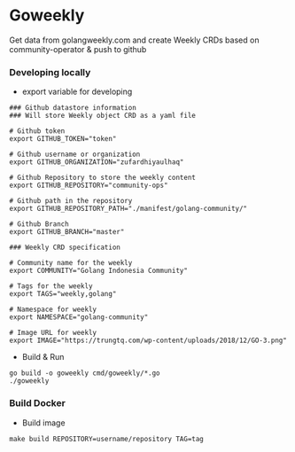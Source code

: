 # Goweekly
Get data from golangweekly.com and create Weekly CRDs based on community-operator & push to github

### Developing locally
- export variable for developing
```
### Github datastore information
### Will store Weekly object CRD as a yaml file

# Github token
export GITHUB_TOKEN="token"

# Github username or organization
export GITHUB_ORGANIZATION="zufardhiyaulhaq"

# Github Repository to store the weekly content
export GITHUB_REPOSITORY="community-ops"

# Github path in the repository 
export GITHUB_REPOSITORY_PATH="./manifest/golang-community/"

# Github Branch
export GITHUB_BRANCH="master"

### Weekly CRD specification

# Community name for the weekly
export COMMUNITY="Golang Indonesia Community"

# Tags for the weekly
export TAGS="weekly,golang"

# Namespace for weekly
export NAMESPACE="golang-community"

# Image URL for weekly
export IMAGE="https://trungtq.com/wp-content/uploads/2018/12/GO-3.png"
```
- Build & Run
```
go build -o goweekly cmd/goweekly/*.go
./goweekly
```

### Build Docker
- Build image
```
make build REPOSITORY=username/repository TAG=tag
```
